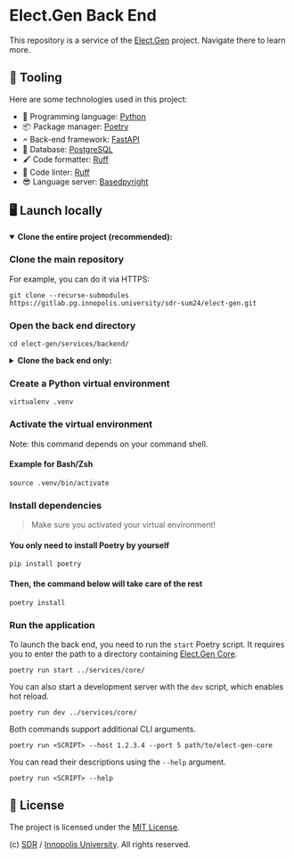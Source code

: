 # Elect.Gen Back End

This repository is a service of the
[Elect.Gen](https://gitlab.pg.innopolis.university/sdr-sum24/elect-gen) project.
Navigate there to learn more.

## 🧰 Tooling

Here are some technologies used in this project:

- 🐍 Programming language: [Python](https://github.com/python/cpython)
- 📦 Package manager: [Poetry](https://github.com/python-poetry/poetry)
- 🗲 Back-end framework: [FastAPI](https://github.com/postgres/postgres)
- 🐘 Database: [PostgreSQL](https://github.com/postgres/postgres)
- 🖌️ Code formatter: [Ruff](https://github.com/astral-sh/ruff)
- 🧠 Code linter: [Ruff](https://github.com/astral-sh/ruff)
- 😎 Language server: [Basedpyright](https://github.com/detachhead/basedpyright)

## 🖥️ Launch locally

<details open>
<summary open>
<b>Clone the entire project (recommended):</b>
</summary>

### Clone the main repository

For example, you can do it via HTTPS:

```console
git clone --recurse-submodules https://gitlab.pg.innopolis.university/sdr-sum24/elect-gen.git
```

### Open the back end directory

```shell
cd elect-gen/services/backend/
```

</details>

<details>
<summary>
<b>Clone the back end only:</b>
</summary>

> We recommend you not follow this option.

### Clone the back end repository

For example, you can do it via HTTPS:

```console
git clone https://gitlab.pg.innopolis.university/sdr-sum24/elect-gen-backend.git
```

### Open the cloned directory

```shell
cd elect-gen-backend/
```

</details>

### Create a Python virtual environment

```shell
virtualenv .venv
```

### Activate the virtual environment

Note: this command depends on your command shell.

#### Example for Bash/Zsh

```shell
source .venv/bin/activate
```

### Install dependencies

> Make sure you activated your virtual environment!

#### You only need to install Poetry by yourself

```console
pip install poetry
```

#### Then, the command below will take care of the rest

```console
poetry install
```

### Run the application

To launch the back end, you need to run the `start` Poetry script. It requires
you to enter the path to a directory containing [Elect.Gen Core](https://gitlab.pg.innopolis.university/sdr-sum24/elect-gen-core).

```console
poetry run start ../services/core/
```

You can also start a development server with the `dev` script, which enables
hot reload.

```console
poetry run dev ../services/core/
```

Both commands support additional CLI arguments.

```console
poetry run <SCRIPT> --host 1.2.3.4 --port 5 path/to/elect-gen-core
```

You can read their descriptions using the `--help` argument.

```console
poetry run <SCRIPT> --help
```

## 📄 License

The project is licensed under the [MIT License](/LICENSE).

(c) [SDR](https://gitlab.pg.innopolis.university/sdr-sum24/) /
[Innopolis University](https://innopolis.university/en/). All rights reserved.
